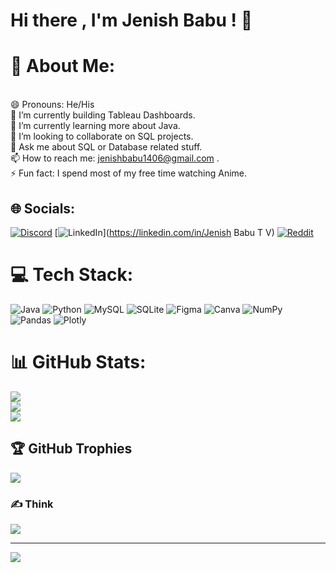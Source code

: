 # Hi there , I'm Jenish Babu ! 👋

# 💫 About Me:
<br>    😄 Pronouns: He/His<br>    🔭 I’m currently building Tableau Dashboards.<br>    🌱 I’m currently learning more about Java.<br>    👯 I’m looking to collaborate on SQL projects.<br>    💬 Ask me about SQL or Database related stuff.<br>    📫 How to reach me: jenishbabu1406@gmail.com .<br>    ⚡ Fun fact: I spend most of my free time watching Anime.<br>


## 🌐 Socials:
[![Discord](https://img.shields.io/badge/Discord-%237289DA.svg?logo=discord&logoColor=white)](htttps://discord.gg/Shinra#9209) [![LinkedIn](https://img.shields.io/badge/LinkedIn-%230077B5.svg?logo=linkedin&logoColor=white)](https://linkedin.com/in/Jenish Babu T V) [![Reddit](https://img.shields.io/badge/Reddit-%23FF4500.svg?logo=Reddit&logoColor=white)](https://reddit.com/user/JenishBab) 

# 💻 Tech Stack:
![Java](https://img.shields.io/badge/java-%23ED8B00.svg?style=flat&logo=java&logoColor=white) ![Python](https://img.shields.io/badge/python-3670A0?style=flat&logo=python&logoColor=ffdd54) ![MySQL](https://img.shields.io/badge/mysql-%2300f.svg?style=flat&logo=mysql&logoColor=white) ![SQLite](https://img.shields.io/badge/sqlite-%2307405e.svg?style=flat&logo=sqlite&logoColor=white) 	![Figma](https://img.shields.io/badge/figma-%23F24E1E.svg?style=flat&logo=figma&logoColor=white) ![Canva](https://img.shields.io/badge/Canva-%2300C4CC.svg?style=flat&logo=Canva&logoColor=white) ![NumPy](https://img.shields.io/badge/numpy-%23013243.svg?style=flat&logo=numpy&logoColor=white) ![Pandas](https://img.shields.io/badge/pandas-%23150458.svg?style=flat&logo=pandas&logoColor=white) ![Plotly](https://img.shields.io/badge/Plotly-%233F4F75.svg?style=flat&logo=plotly&logoColor=white)
# 📊 GitHub Stats:
![](https://github-readme-stats.vercel.app/api?username=JenishBabu&theme=highcontrast&hide_border=false&include_all_commits=true&count_private=false)<br/>
![](https://github-readme-streak-stats.herokuapp.com/?user=JenishBabu&theme=highcontrast&hide_border=false)<br/>
![](https://github-readme-stats.vercel.app/api/top-langs/?username=JenishBabu&theme=highcontrast&hide_border=false&include_all_commits=true&count_private=false&layout=compact)

## 🏆 GitHub Trophies
![](https://github-profile-trophy.vercel.app/?username=JenishBabu&theme=radical&no-frame=false&no-bg=false&margin-w=4)

### ✍️ Think
![](https://quotes-github-readme.vercel.app/api?type=horizontal&theme=radical)



---
[![](https://visitcount.itsvg.in/api?id=JenishBabu&icon=0&color=0)](https://visitcount.itsvg.in)
